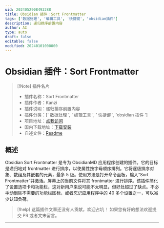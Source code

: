 ```yaml
---
uid: 2024052908493288
title: Obsidian 插件：Sort Frontmatter
tags: ['数据处理', '编辑工具', '快捷键', 'obsidian插件']
description: 递归排序前置内容
author: AI
type: auto
draft: false
editable: false
modified: 20240101000000
---
```


# Obsidian 插件：Sort Frontmatter

> [!Note] 插件名片
> - 插件名称：Sort Frontmatter
> - 插件作者：Kanzi
> - 插件说明：递归排序前置内容
> - 插件分类：[' 数据处理 ', ' 编辑工具 ', ' 快捷键 ', 'obsidian 插件 ']
> - 项目地址：[点我访问](https://github.com/mariomui/obsidian-sort-frontmatter)
> - 国内下载地址：[下载安装](https://pkmer.cn/products/plugin/pluginMarket/?sort-frontmatter)
> - 自述文件：[Readme](https://ghproxy.net/https://raw.githubusercontent.com/mariomui/obsidian-sort-frontmatter/master/README.md)

## 概述

Obsidian Sort Frontmatter 是专为 ObsidianMD 应用程序创建的插件。它的目标是递归地对 frontmatter 进行排序，以使属性按字母顺序排列。它将逐级排序对象、数组及其嵌套的元素，最多 5 级。使用方法是打开命令面板，输入“Sort Frontmatter”并激活。屏幕上的当前文件将其 frontmatter 进行排序。该插件简化了设置选项卡和功能栏，这对新用户来说可能不太明显，但好处超过了缺点。不必手动删除不需要的功能栏图标，或者忘记应用程序中的 40 多个设置之一，可以减少认知负荷。

> [!help]
> 这篇插件文章还没有人贡献，欢迎占坑！
> 如果您有好的想法欢迎提交 PR 或者文末留言。

---



